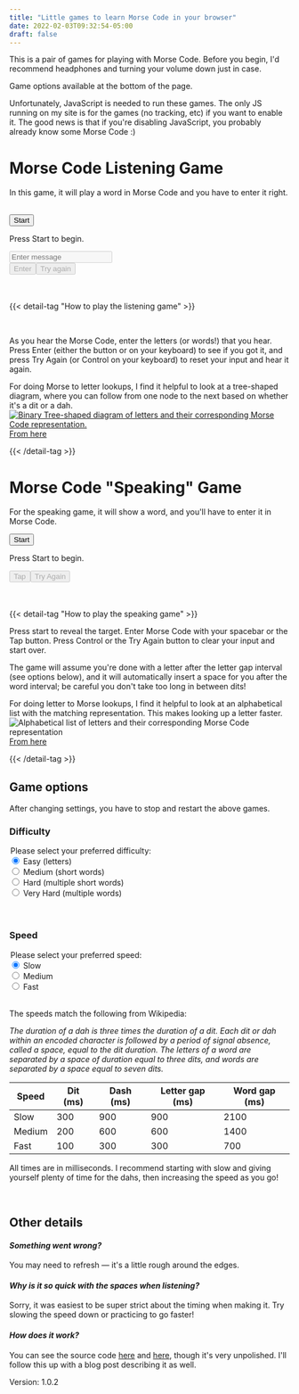```yaml
---
title: "Little games to learn Morse Code in your browser"
date: 2022-02-03T09:32:54-05:00
draft: false
---
```


This is a pair of games for playing with Morse Code. Before you begin, I'd recommend headphones and turning your volume down just in case.

Game options available at the bottom of the page.

<link rel="stylesheet" href="styles.css">
<noscript>
  Unfortunately, JavaScript is needed to run these games. The only JS running on my site is for the games (no tracking, etc) if you want to enable it. The good news is that if you're disabling JavaScript, you probably already know some Morse Code :)
</noscript>

# Morse Code Listening Game

In this game, it will play a word in Morse Code and you have to enter it right.

<br>
<div class="game-container">
  <button id="playListeningGame" class="start-button">Start</button>
  <br>
  <p id="status" class="display-message">Press Start to begin.</p>
  <input type="text" id="wordInput" class="input" placeholder="Enter message" autocomplete="off" disabled>
  <br>
  <div class="button-container">
    <button id="submitButton" class="interaction-button" disabled>Enter</buton>
    <button id="resetButton" class="interaction-button" disabled>Try again</buton>
  </div>
</div>

<br>
<br>

{{< detail-tag "How to play the listening game" >}}

<br>

As you hear the Morse Code, enter the letters (or words!) that you hear. Press Enter (either the button or on your keyboard) to see if you got it, and press Try Again (or Control on your keyboard) to reset your input and hear it again.

For doing Morse to letter lookups, I find it helpful to look at a tree-shaped diagram, where you can follow from one node to the next based on whether it's a dit or a dah.
<a href="https://upload.wikimedia.org/wikipedia/commons/1/19/Morse-code-tree.svg" target="blank_">
  ![Binary Tree-shaped diagram of letters and their corresponding Morse Code representation.](https://upload.wikimedia.org/wikipedia/commons/1/19/Morse-code-tree.svg)
</a>
[From here](https://commons.wikimedia.org/wiki/File:Morse-code-tree.svg)

{{< /detail-tag >}}

# Morse Code "Speaking" Game

For the speaking game, it will show a word, and you'll have to enter it in Morse Code.

<div class="game-container">
  <button id="playInputGame" class="start-button">Start</button>
  <p id="inputStatus" class="display-message"></p>
  <p id="targetDisplay" class="display-message">Press Start to begin.</p>
  <p id="inputDisplay" class="display-message morse-input"></p>
  <div class="button-container">
  <button id="signalButton" class="interaction-button" disabled>Tap</buton>
  <button id="startOverButton" class="interaction-button" disabled>Try Again</buton>
  </div>
</div>

<br>
<br>

{{< detail-tag "How to play the speaking game" >}}

Press start to reveal the target. Enter Morse Code with your spacebar or the Tap button. Press Control or the Try Again button to clear your input and start over.

The game will assume you're done with a letter after the letter gap interval (see options below), and it will automatically insert a space for you after the word interval; be careful you don't take too long in between dits!

For doing letter to Morse lookups, I find it helpful to look at an alphabetical list with the matching representation. This makes looking up a letter faster.
![Alphabetical list of letters and their corresponding Morse Code representation](https://upload.wikimedia.org/wikipedia/commons/b/b5/International_Morse_Code.svg)
[From here](https://en.wikipedia.org/wiki/File:International_Morse_Code.svg)

{{< /detail-tag >}}


## Game options

After changing settings, you have to stop and restart the above games.

### Difficulty

<legend>Please select your preferred difficulty:</legend>
<div>
  <input type="radio" id="difficultyEasy"
    name="difficulty" value="easy" checked>
  <label for="difficultyEasy">Easy (letters)</label>
  <br>
  <input type="radio" id="difficultyMedium" name="difficulty" value="medium" >
  <label for="difficultyMedium">Medium (short words)</label>
  <br>
  <input type="radio" id="difficultyHard" name="difficulty" value="hard">
  <label for="difficultyHard">Hard (multiple short words)</label>
  <br>
  <input type="radio" id="difficultyVeryHard" name="difficulty" value="really-hard">
  <label for="difficultyVeryHard">Very Hard (multiple words)</label>
</div>

<br>
<br>

### Speed

<legend>Please select your preferred speed:</legend>
<div>
  <input type="radio" id="speedEasy"
    name="speed" value="easy" checked>
  <label for="speedEasy">Slow</label>
  <br>
  <input type="radio" id="speedMedium" name="speed" value="medium" >
  <label for="speedMedium">Medium</label>
  <br>
  <input type="radio" id="speedHard" name="speed" value="hard">
  <label for="speedHard">Fast</label>
</div>

<br>

The speeds match the following from Wikipedia:

*The duration of a dah is three times the duration of a dit. Each dit or dah within an encoded character is followed by a period of signal absence, called a space, equal to the dit duration. The letters of a word are separated by a space of duration equal to three dits, and words are separated by a space equal to seven dits.*

<div id="speed-table">

| Speed  | Dit (ms) | Dash (ms) | Letter gap (ms) | Word gap (ms) |
|--------|---------------|----------------|-----------------|---------------|
| Slow   |           300 |            900 |             900 |          2100 |
| Medium |           200 |            600 |             600 |          1400 |
| Fast   |           100 |            300 |             300 |           700 |

</div>

All times are in milliseconds. I recommend starting with slow and giving yourself plenty of time for the dahs, then increasing the speed as you go!

<br>

## Other details

#### *Something went wrong?*

You may need to refresh — it's a little rough around the edges.

#### *Why is it so quick with the spaces when listening?*

Sorry, it was easiest to be super strict about the timing when making it. Try slowing the speed down or practicing to go faster!

#### *How does it work?*

You can see the source code [here](morse-code.js) and [here](constants.js), though it's very unpolished. I'll follow this up with a blog post describing it as well.


Version: 1.0.2

<script src="constants.js"></script>
<script src="morse-code.js"></script>
